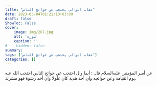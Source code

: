 ```yaml
---
title: "عقاب الوالي يحتجب عن حوائج الناس"
date: 2023-05-04T01:21:13+03:00
draft: false
ShowToc: False
cover:
    image: img/267.jpg
    alt: 'صورة'
    caption: ''
#    hidden: false
summary: 
tags: ["عقاب الوالي يحتجب عن حوائج الناس"]
categories: []
---
```

عن أمير المؤمنين عليه‌السلام قال : أيما وال احتجب
عن حوائج الناس احتجب الله عنه يوم القيامة وعن حوائجه وان أخذ
هدية كان غلولا وان أخذ رشوة فهو مشرك.

